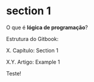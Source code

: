 # section 1

O que é **lógica de programação**?

Estrutura do Gitbook:

X. Capítulo: Section 1

X.Y. Artigo: Example 1

Teste!